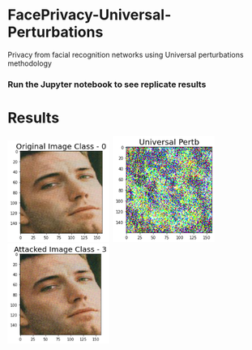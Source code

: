 # FacePrivacy-Universal-Perturbations
Privacy from facial recognition networks using Universal perturbations methodology  
### Run the Jupyter notebook to see replicate results

# Results

<div class="row">
  <kbd>
<img src="https://github.com/nishchaljs/FacePrivacy-Universal-Perturbations/blob/main/Images/original.png" alt="drawing" width="200"/> 
<img src="https://github.com/nishchaljs/FacePrivacy-Universal-Perturbations/blob/main/Images/Univpertb.png" width="200"/>
<img src="https://github.com/nishchaljs/FacePrivacy-Universal-Perturbations/blob/main/Images/attacked.png" alt="drawing" width="200"/>
  <kbd/>
   </div>
